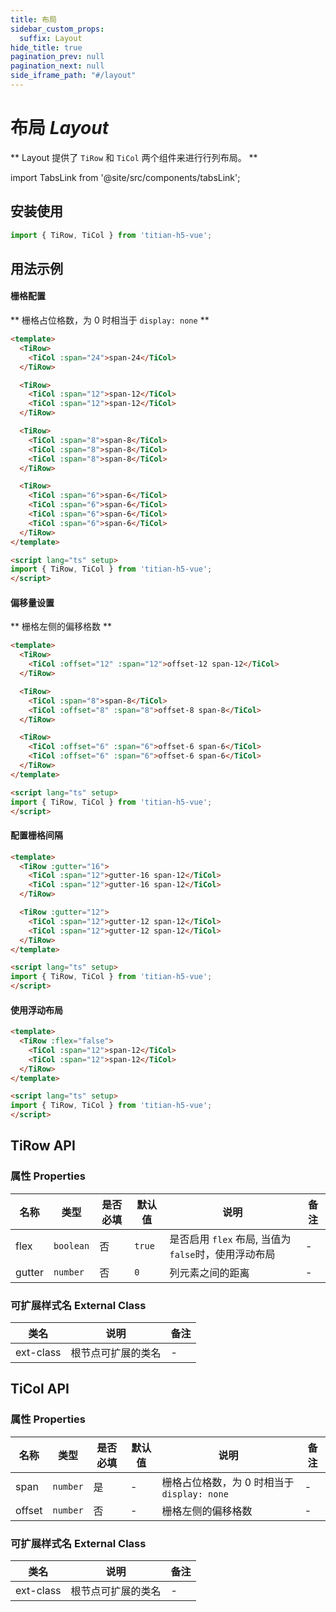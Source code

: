```yaml
---
title: 布局
sidebar_custom_props:
  suffix: Layout
hide_title: true
pagination_prev: null
pagination_next: null
side_iframe_path: "#/layout"
---
```


# 布局 _Layout_

** Layout 提供了 `TiRow` 和 `TiCol` 两个组件来进行行列布局。 **

import TabsLink from '@site/src/components/tabsLink';

<TabsLink id="tirow-api" />

## 安装使用

```typescript showLineNumbers
import { TiRow, TiCol } from 'titian-h5-vue';
```

## 用法示例

#### 栅格配置

** 栅格占位格数，为 0 时相当于 `display: none` **

```html showLineNumbers
<template>
  <TiRow>
    <TiCol :span="24">span-24</TiCol>
  </TiRow>

  <TiRow>
    <TiCol :span="12">span-12</TiCol>
    <TiCol :span="12">span-12</TiCol>
  </TiRow>

  <TiRow>
    <TiCol :span="8">span-8</TiCol>
    <TiCol :span="8">span-8</TiCol>
    <TiCol :span="8">span-8</TiCol>
  </TiRow>

  <TiRow>
    <TiCol :span="6">span-6</TiCol>
    <TiCol :span="6">span-6</TiCol>
    <TiCol :span="6">span-6</TiCol>
    <TiCol :span="6">span-6</TiCol>
  </TiRow>
</template>

<script lang="ts" setup>
import { TiRow, TiCol } from 'titian-h5-vue';
</script>
```

#### 偏移量设置
** 栅格左侧的偏移格数 **

```html showLineNumbers
<template>
  <TiRow>
    <TiCol :offset="12" :span="12">offset-12 span-12</TiCol>
  </TiRow>

  <TiRow>
    <TiCol :span="8">span-8</TiCol>
    <TiCol :offset="8" :span="8">offset-8 span-8</TiCol>
  </TiRow>

  <TiRow>
    <TiCol :offset="6" :span="6">offset-6 span-6</TiCol>
    <TiCol :offset="6" :span="6">offset-6 span-6</TiCol>
  </TiRow>
</template>

<script lang="ts" setup>
import { TiRow, TiCol } from 'titian-h5-vue';
</script>
```

#### 配置栅格间隔

```html showLineNumbers
<template>
  <TiRow :gutter="16">
    <TiCol :span="12">gutter-16 span-12</TiCol>
    <TiCol :span="12">gutter-16 span-12</TiCol>
  </TiRow>

  <TiRow :gutter="12">
    <TiCol :span="12">gutter-12 span-12</TiCol>
    <TiCol :span="12">gutter-12 span-12</TiCol>
  </TiRow>
</template>

<script lang="ts" setup>
import { TiRow, TiCol } from 'titian-h5-vue';
</script>
```

#### 使用浮动布局

```html showLineNumbers
<template>
  <TiRow :flex="false">
    <TiCol :span="12">span-12</TiCol>
    <TiCol :span="12">span-12</TiCol>
  </TiRow>
</template>

<script lang="ts" setup>
import { TiRow, TiCol } from 'titian-h5-vue';
</script>
```

## TiRow API

### 属性 **Properties**

| 名称   | 类型    | 是否必填 | 默认值 | 说明               | 备注 |
| ------ | ------- | -------- | ------ | ------------------ | ---- |
| flex   | `boolean` | 否       | `true`   | 是否启用 `flex` 布局, 当值为`false`时，使用浮动布局 | -    |
| gutter | `number`  | 否       | `0`      | 列元素之间的距离   | -    |

### 可扩展样式名 **External Class**

| 类名     | 说明               | 备注 |
| -------- | ------------------ | ---- |
| ext-class | 根节点可扩展的类名 | -    |

## TiCol API 

### 属性 **Properties**

| 名称   | 类型     | 是否必填 | 默认值 | 说明                                      | 备注 |
| ------ | -------- | -------- | ------ | ----------------------------------------- | ---- |
| span   | `number` | 是       | -      | 栅格占位格数，为 0 时相当于 `display: none` | -    |
| offset | `number` | 否       | -      | 栅格左侧的偏移格数                        | -    |

### 可扩展样式名 **External Class**

| 类名     | 说明               | 备注 |
| -------- | ------------------ | ---- |
| ext-class | 根节点可扩展的类名 | -    |